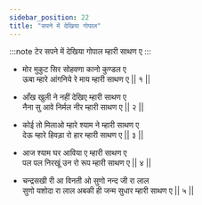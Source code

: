 ```yaml
---
sidebar_position: 22
title: "सपने में देखिया गोपाल"
---
```


:::note टेर
सपने में देखिया गोपाल म्हारी साथण ए
:::

- मोर मुकुट सिर सोहवणा कानो कुण्डल ए <br/>
  ऊबा म्हारे आंगनिये रे माय म्हारी साथण ए || १ ||

- आँख खुली ने नहीं देखिए म्हारी साथण ए <br/>
  नैना सु आवे निर्मल नीर म्हारी साथण ए || २ ||

- कोई तो मिलाओ म्हारे श्याम ने म्हारी साथण ए <br/>
  देऊ म्हारे हिवड़ा रो हार म्हारी साथण ए || ३ ||

- आज श्याम घर आविया ए म्हारी साथण ए <br/>
  पल पल निरखूं उन रो रूप म्हारी साथण ए || ४ ||

- चन्द्रसखी री आ विनती ओ सुणो नन्द जी रा लाल <br/>
  सुणो यशोदा रा लाल अबकी ही जन्म सुधार म्हारी साथण ए || ५ ||
